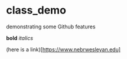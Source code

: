 # class_demo
demonstrating some Github features

**bold** *italics*

(here is a link)[https://www.nebrwesleyan.edu]
